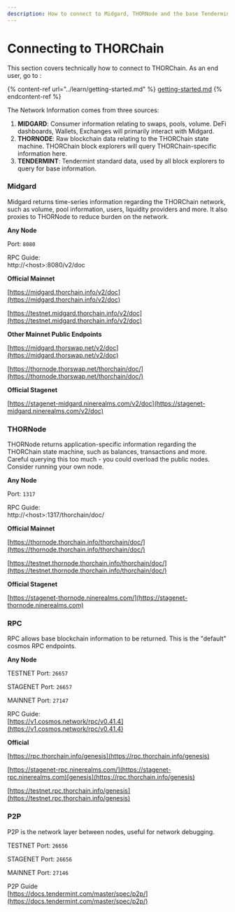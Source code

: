 ```yaml
---
description: How to connect to Midgard, THORNode and the base Tendermint layer.
---
```


# Connecting to THORChain

This section covers technically how to connect to THORChain. As an end user, go to :

{% content-ref url="../learn/getting-started.md" %}
[getting-started.md](../learn/getting-started.md)
{% endcontent-ref %}

The Network Information comes from three sources:

1. **MIDGARD**: Consumer information relating to swaps, pools, volume. DeFi dashboards, Wallets, Exchanges will primarily interact with Midgard.
2. **THORNODE**: Raw blockchain data relating to the THORChain state machine. THORChain block explorers will query THORChain-specific information here.
3. **TENDERMINT**: Tendermint standard data, used by all block explorers to query for base information.

### Midgard

Midgard returns time-series information regarding the THORChain network, such as volume, pool information, users, liquidity providers and more. It also proxies to THORNode to reduce burden on the network.&#x20;

**Any Node**

Port: `8080`

RPC Guide:\
http://\<host>:8080/v2/doc

**Official Mainnet**

[https://midgard.thorchain.info/v2/doc](https://midgard.thorchain.info/v2/doc)

[https://testnet.midgard.thorchain.info/v2/doc](https://testnet.midgard.thorchain.info/v2/doc)

**Other Mainnet Public Endpoints**

[https://midgard.thorswap.net/v2/doc](https://midgard.thorswap.net/v2/doc)

[https://thornode.thorswap.net/thorchain/doc/](https://thornode.thorswap.net/thorchain/doc/)

**Official Stagenet**

[https://stagenet-midgard.ninerealms.com/v2/doc](https://stagenet-midgard.ninerealms.com/v2/doc)

### THORNode

THORNode returns application-specific information regarding the THORChain state machine, such as balances, transactions and more. Careful querying this too much - you could overload the public nodes. Consider running your own node.&#x20;

**Any Node**

Port: `1317`

RPC Guide:\
http://\<host>:1317/thorchain/doc/

**Official Mainnet**

[https://thornode.thorchain.info/thorchain/doc/](https://thornode.thorchain.info/thorchain/doc/)

[https://testnet.thornode.thorchain.info/thorchain/doc/](https://testnet.thornode.thorchain.info/thorchain/doc/)

**Official Stagenet**

[https://stagenet-thornode.ninerealms.com/](https://stagenet-thornode.ninerealms.com)

### RPC

RPC allows base blockchain information to be returned. This is the "default" cosmos RPC endpoints.&#x20;

**Any Node**

TESTNET Port: `26657`

STAGENET Port: `26657`

MAINNET Port: `27147`

RPC Guide:\
[https://v1.cosmos.network/rpc/v0.41.4](https://v1.cosmos.network/rpc/v0.41.4)

**Official**

[https://rpc.thorchain.info/genesis](https://rpc.thorchain.info/genesis)

[https://stagenet-rpc.ninerealms.com/](https://stagenet-rpc.ninerealms.com)[genesis](https://rpc.thorchain.info/genesis)

[https://testnet.rpc.thorchain.info/genesis](https://testnet.rpc.thorchain.info/genesis)

### **P2P**

P2P is the network layer between nodes, useful for network debugging.

TESTNET Port: `26656`

STAGENET Port: `26656`

MAINNET Port: `27146`

P2P Guide\
[https://docs.tendermint.com/master/spec/p2p/](https://docs.tendermint.com/master/spec/p2p/)

##
